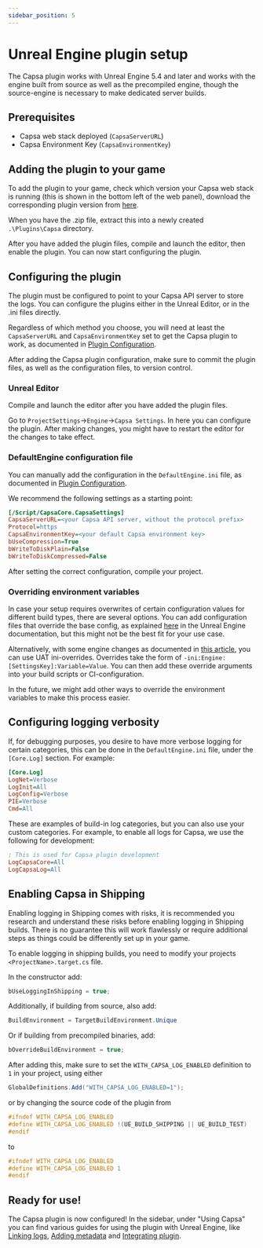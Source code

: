```yaml
---
sidebar_position: 5
---
```


# Unreal Engine plugin setup

The Capsa plugin works with Unreal Engine 5.4 and later and works with the engine built from source as well as the precompiled engine, though the source-engine is necessary to make dedicated server builds.

## Prerequisites

- Capsa web stack deployed (`CapsaServerURL`)
- Capsa Environment Key (`CapsaEnvironmentKey`)

## Adding the plugin to your game

To add the plugin to your game, check which version your Capsa web stack is running (this is shown in the bottom left of the web panel), download the corresponding plugin version from [here](https://github.com/capsa-gg/capsa-plugin-unreal-engine/tags).

When you have the .zip file, extract this into a newly created `.\Plugins\Capsa` directory.

After you have added the plugin files, compile and launch the editor, then enable the plugin. You can now start configuring the plugin.

## Configuring the plugin

The plugin must be configured to point to your Capsa API server to store the logs. You can configure the plugins either in the Unreal Editor, or in the .ini files directly.

Regardless of which method you choose, you will need at least the `CapsaServerURL` and `CapsaEnvironmentKey` set to get the Capsa plugin to work, as documented in [Plugin Configuration](../configuration/plugin-config.md).

After adding the Capsa plugin configuration, make sure to commit the plugin files, as well as the configuration files, to version control.

### Unreal Editor

Compile and launch the editor after you have added the plugin files.

Go to `ProjectSettings`->`Engine`->`Capsa Settings`. In here you can configure the plugin. After making changes, you might have to restart the editor for the changes to take effect.

### DefaultEngine configuration file

You can manually add the configuration in the `DefaultEngine.ini` file, as documented in [Plugin Configuration](../configuration/plugin-config.md).

We recommend the following settings as a starting point:

```ini
[/Script/CapsaCore.CapsaSettings]
CapsaServerURL=<your Capsa API server, without the protocol prefix>
Protocol=https
CapsaEnvironmentKey=<your default Capsa environment key>
bUseCompression=True
bWriteToDiskPlain=False
bWriteToDiskCompressed=False
```

After setting the correct configuration, compile your project.

### Overriding environment variables

In case your setup requires overwrites of certain configuration values for different build types, there are several options. You can add configuration files that override the base config, as explained [here](https://dev.epicgames.com/documentation/en-us/unreal-engine/configuration-files-in-unreal-engine#configurationfilehierarchy) in the Unreal Engine documentation, but this might not be the best fit for your use case.

Alternatively, with some engine changes as documented in [this article](https://medium.com/disruptivegames/config-injection-during-unreal-engine-4-builds-87e02b7ecc09), you can use UAT ini-overrides. Overrides take the form of `-ini:Engine:[SettingsKey]:Variable=Value`. You can then add these override arguments into your build scripts or CI-configuration.

In the future, we might add other ways to override the environment variables to make this process easier.

## Configuring logging verbosity

If, for debugging purposes, you desire to have more verbose logging for certain categories, this can be done in the `DefaultEngine.ini` file, under the `[Core.Log]` section. For example:

```ini
[Core.Log]
LogNet=Verbose
LogInit=All
LogConfig=Verbose
PIE=Verbose
Cmd=All
```

These are examples of build-in log categories, but you can also use your custom categories. For example, to enable all logs for Capsa, we use the following for development:

```ini
; This is used for Capsa plugin development
LogCapsaCore=All
LogCapsaLog=All
```

## Enabling Capsa in Shipping

Enabling logging in Shipping comes with risks, it is recommended you research and understand these risks before enabling logging in Shipping builds. There is no guarantee this will work flawlessly or require additional steps as things could be differently set up in your game.

To enable logging in shipping builds, you need to modify your projects `<ProjectName>.target.cs` file.

In the constructor add:

```c#
bUseLoggingInShipping = true;
```

Additionally, if building from source, also add:

```c#
BuildEnvironment = TargetBuildEnvironment.Unique
```

Or if building from precompiled binaries, add:

```c#
bOverrideBuildEnvironment = true;
```

After adding this, make sure to set the `WITH_CAPSA_LOG_ENABLED` definition to `1` in your project, using either 

```cs
GlobalDefinitions.Add("WITH_CAPSA_LOG_ENABLED=1");
``` 

or by changing the source code of the plugin from 

```cpp
#ifndef WITH_CAPSA_LOG_ENABLED
#define WITH_CAPSA_LOG_ENABLED !(UE_BUILD_SHIPPING || UE_BUILD_TEST)
#endif
```

to 

```cpp
#ifndef WITH_CAPSA_LOG_ENABLED
#define WITH_CAPSA_LOG_ENABLED 1
#endif
```

## Ready for use!

The Capsa plugin is now configured! In the sidebar, under "Using Capsa" you can find various guides for using the plugin with Unreal Engine, like [Linking logs](../using-capsa/linking-logs.md), [Adding metadata](../using-capsa/adding-metadata.md) and [Integrating plugin](../using-capsa/integrating-plugin.md).

